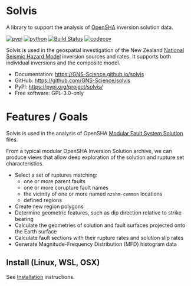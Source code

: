 # Solvis
A library to support the analysis of [OpenSHA](https://opensha.org/) inversion solution data.

[![pypi](https://img.shields.io/pypi/v/solvis.svg)](https://pypi.org/project/solvis/)
[![python](https://img.shields.io/pypi/pyversions/solvis.svg)](https://pypi.org/project/solvis/)
[![Build Status](https://github.com/GNS-Science/solvis/actions/workflows/dev.yml/badge.svg)](https://github.com/GNS-Science/solvis/actions/workflows/dev.yml)
[![codecov](https://codecov.io/gh/GNS-Science/solvis/branch/main/graphs/badge.svg)](https://codecov.io/github/GNS-Science/solvis)

Solvis is used in the geospatial investigation of the New Zealand
[National Seismic Hazard
Model](https://www.gns.cri.nz/research-projects/national-seismic-hazard-model/)
inversion sources and rates. It supports both individual inversions
and the composite model.

* Documentation: <https://GNS-Science.github.io/solvis>
* GitHub: <https://github.com/GNS-Science/solvis>
* PyPI: <https://pypi.org/project/solvis/>
* Free software: GPL-3.0-only

# Features / Goals

Solvis is used in the analysis of OpenSHA
[Modular Fault System Solution](https://opensha.org/Modular-Fault-System-Solution) files.

From a typical modular OpenSHA Inversion Solution archive, we can produce views that
allow deep exploration of the solution and rupture set characteristics.

- Select a set of ruptures matching:
    - one or more parent faults
    - one or more corupture fault names
    - the vicinity of one or more named `nzshm-common` locations
    - defined regions
- Create new region polygons
- Determine geometric features, such as dip direction relative to strike bearing
- Calculate the geometries of solution and fault surfaces projected onto the Earth surface
- Calculate fault sections with their rupture rates and solution slip rates
- Generate Magnitude-Frequency Distribution (MFD) histogram data


## Install (Linux, WSL, OSX)

See [Installation](docs/installation.md) instructions.

